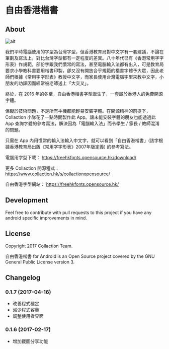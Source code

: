 # 自由香港楷書

## About

![alt](https://lh3.googleusercontent.com/-rFXzx4KrMF6MZ4Z4nfhIBxGlQ-nTzpMKFwrGiLR-raVliVjR3R4rs2g6i8k4RiGl50)

我們平時電腦使用的字型為台灣字型，但香港教育局對中文字有一套建議，不論在筆劃及寫法上，對比台灣字型都有一定程度的差異。八十年代已有《香港常用字字形表》作規範，部份字跟我們慣常的寫法，甚至電腦輸入法都有出入，可是教育局要求小學教科書要用楷書印製，卻又沒有開放合乎規範的楷書字體予大眾，因此老師們根據《常用字字形表》教授中文字，而家長使用台灣電腦字型來教中文字，小朋友的功課因而經常被老師送上「大交叉」。

終於，在 2016 年的冬至，自由香港楷書字型誕生了，一套屬於香港人的免費開源字體。

但礙於技術問題，不是所有手機都能輕易安裝字體。在開源精神的前提下，Collaction 小隊花了一點時間製作此 App。讓未能安裝字體的朋友也能透過此 App 查詢字體的參考寫法，解決因為「電腦輸入法」而令學生 / 家長 / 教師混淆的問題。

只需在 App 內用慣常的輸入法輸入中文字，就可以看到「自由香港楷書」(該字根據香港教育局出版《常用字字形表》2007年版定義) 的參考寫法。

電腦用字型下載：
https://freehkfonts.opensource.hk/download/

更多 Collaction 開源程式：
https://www.collaction.hk/s/collactionopensource/

自由香港字型網站：
https://freehkfonts.opensource.hk/

## Development
Feel free to contribute with pull requests to this project if you have any android specific improvements in mind.

## License
Copyright 2017 Collaction Team. 

自由香港楷書 for Android is an Open Source project covered by the GNU General Public License version 3.

## Changelog

### 0.1.7 (2017-04-16)
* 改善程式穩定
* 減少程式容量
* 調整使用者界面

### 0.1.6 (2017-02-17)
* 增加截圖分享功能